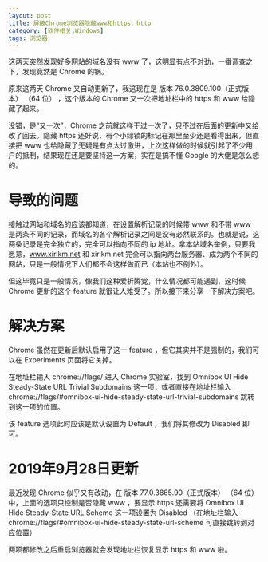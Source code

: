 ```yaml
---
layout: post
title: 屏蔽Chrome浏览器隐藏www和https，http
category: [软件相关,Windows]
tags: 浏览器
---
```

这两天突然发现好多网站的域名没有 www 了，这明显有点不对劲，一番调查之下，发现竟然是 Chrome 的锅。
<!--excerpt-->

原来这两天 Chrome 又自动更新了，我这现在是 版本 76.0.3809.100（正式版本） （64 位） ，这个版本的 Chrome 又一次把地址栏中的 https 和 www 给隐藏了起来。

没错，是“又一次”，Chrome 之前就这样干过一次了，只不过在后面的更新中又给改了回去。隐藏 https 还好说，有个小绿锁的标记在那里至少还是看得出来，但直接把 www 也给隐藏了无疑是有点太过激进，上次这样做的时候就引起了不少用户的抵制，结果现在还是要坚持这一方案，实在是搞不懂 Google 的大佬是怎么想的。

# 导致的问题
接触过网站和域名的应该都知道，在设置解析记录的时候带 www 和不带 www 是两条不同的记录，而域名的各个解析记录之间是没有必然联系的。也就是说，这两条记录是完全独立的，完全可以指向不同的 ip 地址。拿本站域名举例，只要我愿意，www.xirikm.net 和 xirikm.net 完全可以指向两台服务器、成为两个不同的网站，只是一般情况下人们都不会这样做而已（本站也不例外）。

但这毕竟只是一般情况，像我们这种爱折腾党，什么情况都可能遇到，这时候 Chrome 更新的这个 feature 就很让人难受了。所以接下来分享一下解决方案吧。

# 解决方案
Chrome 虽然在更新后默认启用了这一 feature ，但它其实并不是强制的，我们可以在 Experiments 页面将它关掉。

在地址栏输入 chrome://flags/ 进入 Chrome 实验室，找到 Omnibox UI Hide Steady-State URL Trivial Subdomains 这一项，或者直接在地址栏输入 chrome://flags/#omnibox-ui-hide-steady-state-url-trivial-subdomains 跳转到这一项的位置。

该 feature 选项此时应该是默认设置为 Default ，我们将其修改为 Disabled 即可。



# 2019年9月28日更新
最近发现 Chrome 似乎又有改动，在 版本 77.0.3865.90（正式版本） （64 位） 中，上面的选项只控制是否隐藏 www ，要显示 https 还需要将 Omnibox UI Hide Steady-State URL Scheme 这一项设置为 Disabled （在地址栏输入 chrome://flags/#omnibox-ui-hide-steady-state-url-scheme 可直接跳转到对应位置）

两项都修改之后重启浏览器就会发现地址栏恢复显示 https 和 www 啦。

